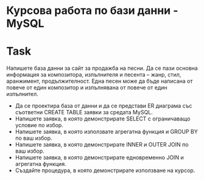 # Курсова работа по бази данни - MySQL

# Task
Напишете база данни за сайт за продажба на песни. Да се пази основна информация за композитора, изпълнителя и песента – жанр, стил, аранжимент, продължителност. Една песен може да бъде написана от повече от един композитор и изпълнявана от повече от един изпълнител.

* Да се проектира база от данни и да се представи ER диаграма със съответни CREATE TABLE заявки за средата MySQL.
* Напишете заявка, в която демонстрирате SELECT с ограничаващо условие по избор.
* Напишете заявка, в която използвате агрегатна функция и GROUP BY по ваш избор.
* Напишете заявка, в която демонстрирате INNER и OUTER JOIN по ваш избор.
* Напишете заявка, в която демонстрирате едновременно JOIN и агрегатна функция.
* Създайте процедура, в която демонстрирате използване на курсор.